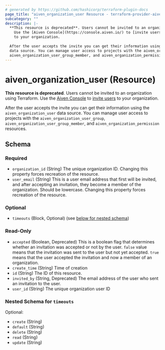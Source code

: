 ```yaml
---
# generated by https://github.com/hashicorp/terraform-plugin-docs
page_title: "aiven_organization_user Resource - terraform-provider-aiven"
subcategory: ""
description: |-
  **This resource is deprecated**. Users cannot be invited to an organization using Terraform.
  	Use the [Aiven Console](https://console.aiven.io/) to [invite users](https://aiven.io/docs/platform/howto/manage-org-users)
  	to your organization. 
  
  After the user accepts the invite you can get their information using the aiven_organization_user
  data source. You can manage user access to projects with the aiven_organization_user_group,
  aiven_organization_user_group_member, and aiven_organization_permission resources.
---
```


# aiven_organization_user (Resource)

**This resource is deprecated**. Users cannot be invited to an organization using Terraform.
		Use the [Aiven Console](https://console.aiven.io/) to [invite users](https://aiven.io/docs/platform/howto/manage-org-users)
		to your organization. 
		
After the user accepts the invite you can get their information using the `aiven_organization_user`
data source. You can manage user access to projects with the `aiven_organization_user_group`, 
`aiven_organization_user_group_member`, and `aiven_organization_permission` resources.



<!-- schema generated by tfplugindocs -->
## Schema

### Required

- `organization_id` (String) The unique organization ID. Changing this property forces recreation of the resource.
- `user_email` (String) This is a user email address that first will be invited, and after accepting an invitation, they become a member of the organization. Should be lowercase. Changing this property forces recreation of the resource.

### Optional

- `timeouts` (Block, Optional) (see [below for nested schema](#nestedblock--timeouts))

### Read-Only

- `accepted` (Boolean, Deprecated) This is a boolean flag that determines whether an invitation was accepted or not by the user. `false` value means that the invitation was sent to the user but not yet accepted. `true` means that the user accepted the invitation and now a member of an organization.
- `create_time` (String) Time of creation
- `id` (String) The ID of this resource.
- `invited_by` (String, Deprecated) The email address of the user who sent an invitation to the user.
- `user_id` (String) The unique organization user ID

<a id="nestedblock--timeouts"></a>
### Nested Schema for `timeouts`

Optional:

- `create` (String)
- `default` (String)
- `delete` (String)
- `read` (String)
- `update` (String)
